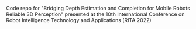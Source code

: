 Code repo for "Bridging Depth Estimation and Completion for Mobile Robots Reliable 3D Perception" presented at the 10th International Conference on
Robot Intelligence Technology and Applications (RITA 2022)
